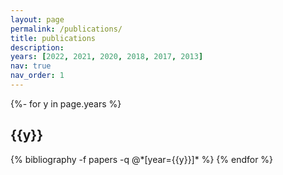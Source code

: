 ```yaml
---
layout: page
permalink: /publications/
title: publications
description: 
years: [2022, 2021, 2020, 2018, 2017, 2013]
nav: true
nav_order: 1
---
```


<!-- _pages/publications.md -->
<div class="publications">

{%- for y in page.years %}
  <h2 class="year">{{y}}</h2>
  {% bibliography -f papers -q @*[year={{y}}]* %}
{% endfor %}

</div>
